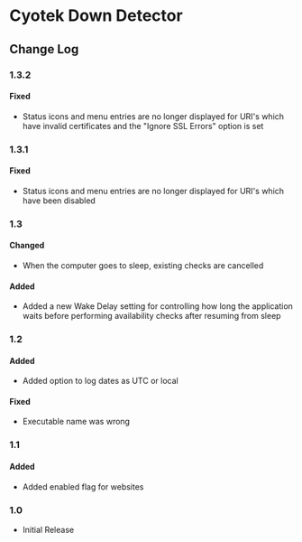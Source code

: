 Cyotek Down Detector
=====================

Change Log
----------

### 1.3.2

#### Fixed

* Status icons and menu entries are no longer displayed for
  URI's which have invalid certificates and the "Ignore SSL
  Errors" option is set

### 1.3.1

#### Fixed

* Status icons and menu entries are no longer displayed for
  URI's which have been disabled

### 1.3

#### Changed

* When the computer goes to sleep, existing checks are cancelled

#### Added

* Added a new Wake Delay setting for controlling how long the
  application waits before performing availability checks after
  resuming from sleep

### 1.2

#### Added

* Added option to log dates as UTC or local

#### Fixed

* Executable name was wrong

### 1.1

#### Added

* Added enabled flag for websites

### 1.0

* Initial Release

